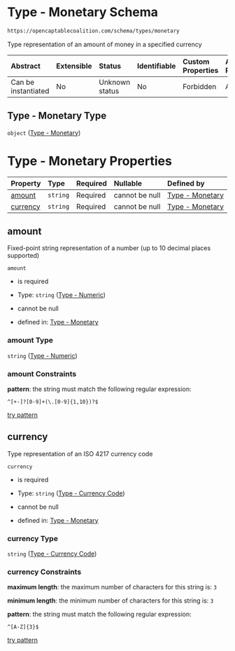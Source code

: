# Type - Monetary Schema

```txt
https://opencaptablecoalition.com/schema/types/monetary
```

Type representation of an amount of money in a specified currency

| Abstract            | Extensible | Status         | Identifiable | Custom Properties | Additional Properties | Access Restrictions | Defined In                                                                             |
| :------------------ | :--------- | :------------- | :----------- | :---------------- | :-------------------- | :------------------ | :------------------------------------------------------------------------------------- |
| Can be instantiated | No         | Unknown status | No           | Forbidden         | Allowed               | none                | [Monetary.schema.json](../../schema/types/Monetary.schema.json "open original schema") |

## Type - Monetary Type

`object` ([Type - Monetary](monetary.md))

# Type - Monetary Properties

| Property              | Type     | Required | Nullable       | Defined by                                                                                                                                                    |
| :-------------------- | :------- | :------- | :------------- | :------------------------------------------------------------------------------------------------------------------------------------------------------------ |
| [amount](#amount)     | `string` | Required | cannot be null | [Type - Monetary](ratio-properties-type---numeric-1.md "https://opencaptablecoalition.com/schema/types/numeric#/properties/amount")                           |
| [currency](#currency) | `string` | Required | cannot be null | [Type - Monetary](monetary-properties-type---currency-code.md "https://opencaptablecoalition.com/schema/types/CurrencyCode.schema.json#/properties/currency") |

## amount

Fixed-point string representation of a number (up to 10 decimal places supported)

`amount`

*   is required

*   Type: `string` ([Type - Numeric](ratio-properties-type---numeric-1.md))

*   cannot be null

*   defined in: [Type - Monetary](ratio-properties-type---numeric-1.md "https://opencaptablecoalition.com/schema/types/numeric#/properties/amount")

### amount Type

`string` ([Type - Numeric](ratio-properties-type---numeric-1.md))

### amount Constraints

**pattern**: the string must match the following regular expression: 

```regexp
^[+-]?[0-9]+(\.[0-9]{1,10})?$
```

[try pattern](https://regexr.com/?expression=%5E%5B%2B-%5D%3F%5B0-9%5D%2B\(%5C.%5B0-9%5D%7B1%2C10%7D\)%3F%24 "try regular expression with regexr.com")

## currency

Type representation of an ISO 4217 currency code

`currency`

*   is required

*   Type: `string` ([Type - Currency Code](monetary-properties-type---currency-code.md))

*   cannot be null

*   defined in: [Type - Monetary](monetary-properties-type---currency-code.md "https://opencaptablecoalition.com/schema/types/CurrencyCode.schema.json#/properties/currency")

### currency Type

`string` ([Type - Currency Code](monetary-properties-type---currency-code.md))

### currency Constraints

**maximum length**: the maximum number of characters for this string is: `3`

**minimum length**: the minimum number of characters for this string is: `3`

**pattern**: the string must match the following regular expression: 

```regexp
^[A-Z]{3}$
```

[try pattern](https://regexr.com/?expression=%5E%5BA-Z%5D%7B3%7D%24 "try regular expression with regexr.com")
